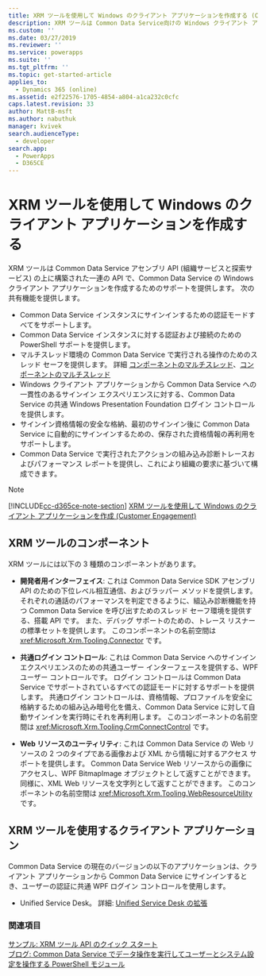 ```yaml
---
title: XRM ツールを使用して Windows のクライアント アプリケーションを作成する (Common Data Service) | Microsoft Docs
description: XRM ツールは Common Data Service向けの Windows クライアント アプリケーションを作成するためにサポートを提供する一連の API です。
ms.custom: ''
ms.date: 03/27/2019
ms.reviewer: ''
ms.service: powerapps
ms.suite: ''
ms.tgt_pltfrm: ''
ms.topic: get-started-article
applies_to:
  - Dynamics 365 (online)
ms.assetid: e2f22576-1705-4854-a804-a1ca232c0cfc
caps.latest.revision: 33
author: MattB-msft
ms.author: nabuthuk
manager: kvivek
search.audienceType:
  - developer
search.app:
  - PowerApps
  - D365CE
---
```

# <a name="build-windows-client-applications-using-the-xrm-tools"></a>XRM ツールを使用して Windows のクライアント アプリケーションを作成する

XRM ツールは Common Data Service アセンブリ API (組織サービスと探索サービス) の上に構築された一連の API で、Common Data Service の Windows クライアント アプリケーションを作成するためのサポートを提供します。 次の共有機能を提供します。  
  
- Common Data Service インスタンスにサインインするための認証モードすべてをサポートします。  
- Common Data Service インスタンスに対する認証および接続のための PowerShell サポートを提供します。  
- マルチスレッド環境の Common Data Service で実行される操作のためのスレッド セーフを提供します。 詳細 [コンポーネントのマルチスレッド](https://msdn.microsoft.com/library/vstudio/3es4b6yy.aspx)、[コンポーネントのマルチスレッド](https://msdn.microsoft.com/library/vstudio/a8544e2s.aspx)  
- Windows クライアント アプリケーションから Common Data Service への一貫性のあるサインイン エクスペリエンスに対する、Common Data Service の共通 Windows Presentation Foundation ログイン コントロールを提供します。  
- サインイン資格情報の安全な格納、最初のサインイン後に Common Data Service に自動的にサインインするための、保存された資格情報の再利用をサポートします。  
- Common Data Service で実行されたアクションの組み込み診断トレースおよびパフォーマンス レポートを提供し、これにより組織の要求に基づいて構成できます。  

> [!NOTE]
> [!INCLUDE[cc-d365ce-note-section](../includes/cc-d365ce-note-section.md)] [XRM ツールを使用して Windows のクライアント アプリケーションを作成 (Customer Engagement)](/dynamics365/customer-engagement/developer/build-windows-client-applications-xrm-tools)

## <a name="components-of-xrm-tooling"></a>XRM ツールのコンポーネント  

XRM ツールには以下の 3 種類のコンポーネントがあります。  
  
- **開発者用インターフェイス**: これは Common Data Service SDK アセンブリ API のための下位レベル相互通信、およびラッパー メソッドを提供します。 それぞれの通話のパフォーマンスを判定できるように、組込み診断機能を持つ Common Data Service を呼び出すためのスレッド セーフ環境を提供する、搭載 API です。 また、デバッグ サポートのための、トレース リスナーの標準セットを提供します。 このコンポーネントの名前空間は <xref:Microsoft.Xrm.Tooling.Connector> です。  
  
- **共通ログイン コントロール**: これは Common Data Service へのサインイン エクスペリエンスのための共通ユーザー インターフェースを提供する、WPF ユーザー コントロールです。 ログイン コントロールは Common Data Service でサポートされているすべての認証モードに対するサポートを提供します。 共通ログイン コントロールは、資格情報、プロファイルを安全に格納するための組み込み暗号化を備え、Common Data Service に対して自動サインインを実行時にそれを再利用します。 このコンポーネントの名前空間は <xref:Microsoft.Xrm.Tooling.CrmConnectControl> です。  
  
- **Web リソースのユーティリティ**: これは Common Data Service の Web リソースの 2 つのタイプである画像および XML から情報に対するアクセス サポートを提供します。 Common Data Service Web リソースからの画像にアクセスし、WPF BitmapImage オブジェクトとして返すことができます。 同様に、XML Web リソースを文字列として返すことができます。 このコンポーネントの名前空間は <xref:Microsoft.Xrm.Tooling.WebResourceUtility> です。  
  
## <a name="client-applications-that-use-xrm-tooling"></a>XRM ツールを使用するクライアント アプリケーション

Common Data Service の現在のバージョンの以下のアプリケーションは、クライアント アプリケーションから Common Data Service にサインインするとき、ユーザーの認証に共通 WPF ログイン コントロールを使用します。  
  
- Unified Service Desk。 詳細: [Unified Service Desk の拡張](/dynamics365/customer-engagement/unified-service-desk/extend-unified-service-desk)

<!--Package Deployer tool. More information: [Deploy packages using Package Deployer and Windows PowerShell](../../administrator/deploy-packages-using-package-deployer-windows-powershell.md)-->   

<!--Configuration Migration tool. More information [Manage your configuration data](../../administrator/manage-configuration-data.md)-->  
  
### <a name="see-also"></a>関連項目

[サンプル: XRM ツール API のクイック スタート](sample-quick-start-xrm-tooling-api.md)<br />
[ブログ: Common Data Service でデータ操作を実行してユーザーとシステム設定を操作する PowerShell モジュール](http://blogs.msdn.com/b/crm/archive/2015/09/25/powershell-module-for-performing-data-operations-and-manipulating-user-and-system-settings-in-crm.aspx)

